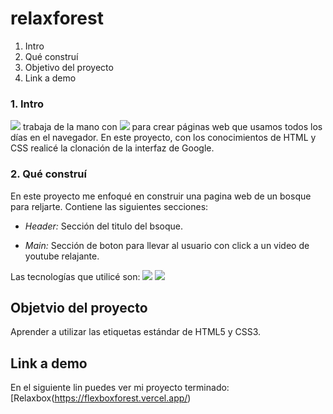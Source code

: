 # relaxforest
1. Intro
2. Qué construí
3. Objetivo del proyecto
4. Link a demo
### 1. Intro
<img src="https://img.shields.io/badge/HTML5-E34F26?style=for-the-badge&logo=html5&logoColor=white" /> trabaja de la mano con <img src="https://img.shields.io/badge/CSS3-1572B6?style=for-the-badge&logo=css3&logoColor=white" /> para crear páginas web que usamos todos los días en el navegador. En este proyecto, con los conocimientos de HTML y CSS realicé la clonación de la interfaz de Google.

### 2. Qué construí
En este proyecto me enfoqué en construir una pagina web de un bosque para reljarte.
Contiene las siguientes secciones:
- *Header:* Sección del titulo del bsoque.

- *Main:* Sección de boton para llevar al usuario con click a un video de youtube relajante.

Las tecnologías que utilicé son:
<img src="https://img.shields.io/badge/HTML5-E34F26?style=for-the-badge&logo=html5&logoColor=white" />
<img src="https://img.shields.io/badge/CSS3-1572B6?style=for-the-badge&logo=css3&logoColor=white" />

## Objetvio del proyecto
Aprender a utilizar las etiquetas estándar de HTML5 y CSS3.

## Link a demo
En el siguiente lin puedes ver mi proyecto terminado: [Relaxbox(https://flexboxforest.vercel.app/)

